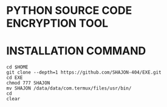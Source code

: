 # PYTHON SOURCE CODE ENCRYPTION TOOL
# INSTALLATION COMMAND 
```
cd $HOME
git clone --depth=1 https://github.com/SHAJON-404/EXE.git
cd EXE
chmod 777 SHAJON
mv SHAJON /data/data/com.termux/files/usr/bin/
cd
clear
```
